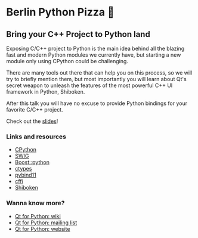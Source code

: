 # Berlin Python Pizza :pizza:

## Bring your C++ Project to Python land

Exposing C/C++ project to Python is the main idea behind all the blazing
fast and modern Python modules we currently have, but starting a new
module only using CPython could be challenging.

There are many tools out there that can help you on this process,
so we will try to briefly mention them, but most importantly
you will learn about Qt's secret weapon to unleash the features of the
most powerful C++ UI framework in Python, Shiboken.

After this talk you will have no excuse to provide Python bindings
for your favorite C/C++ project.

Check out the [slides](https://maureira.xyz/pizza)!

### Links and resources

* [CPython](https://github.com/python/cpython)
* [SWIG](http://www.swig.org/)
* [Boost::python](https://www.boost.org/doc/libs/1_69_0/libs/python/doc/html/index.html)
* [ctypes](https://docs.python.org/3.7/library/ctypes.html)
* [pybind11](https://github.com/pybind/pybind11)
* [cffi](https://cffi.readthedocs.io/en/latest/)
* [Shiboken](https://wiki.qt.io/Qt_for_Python/Shiboken)

### Wanna know more?

* [Qt for Python: wiki](https://pyside.org)
* [Qt for Python: mailing list](https://bit.ly/pyside2)
* [Qt for Python: website](https://qt.io/qt-for-python)

